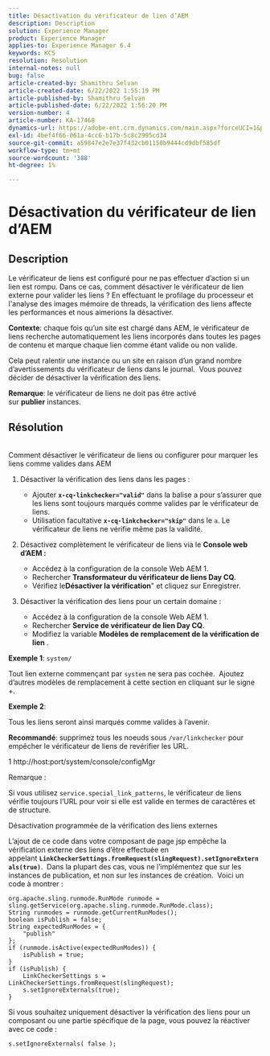 ```yaml
---
title: Désactivation du vérificateur de lien d’AEM
description: Description
solution: Experience Manager
product: Experience Manager
applies-to: Experience Manager 6.4
keywords: KCS
resolution: Resolution
internal-notes: null
bug: false
article-created-by: Shamithru Selvan
article-created-date: 6/22/2022 1:55:19 PM
article-published-by: Shamithru Selvan
article-published-date: 6/22/2022 1:56:20 PM
version-number: 4
article-number: KA-17468
dynamics-url: https://adobe-ent.crm.dynamics.com/main.aspx?forceUCI=1&pagetype=entityrecord&etn=knowledgearticle&id=ae18d9f1-32f2-ec11-bb3d-6045bd01576a
exl-id: 4bef4f66-061a-4cc6-b17b-5c8c2995cd34
source-git-commit: a59847e2e7e37f432cb01150b9444cd9dbf585df
workflow-type: tm+mt
source-wordcount: '388'
ht-degree: 1%

---
```


# Désactivation du vérificateur de lien d’AEM

## Description

Le vérificateur de liens est configuré pour ne pas effectuer d’action si un lien est rompu. Dans ce cas, comment désactiver le vérificateur de lien externe pour valider les liens ? En effectuant le profilage du processeur et l&#39;analyse des images mémoire de threads, la vérification des liens affecte les performances et nous aimerions la désactiver.

<b>Contexte</b>: chaque fois qu’un site est chargé dans AEM, le vérificateur de liens recherche automatiquement les liens incorporés dans toutes les pages de contenu et marque chaque lien comme étant valide ou non valide.

Cela peut ralentir une instance ou un site en raison d’un grand nombre d’avertissements du vérificateur de liens dans le journal.  Vous pouvez décider de désactiver la vérification des liens.

<b>Remarque</b>: le vérificateur de liens ne doit pas être activé sur <b>publier</b> instances.

## Résolution

<br>Comment désactiver le vérificateur de liens ou configurer pour marquer les liens comme valides dans AEM

1. Désactiver la vérification des liens dans les pages :

   - Ajouter <b>`x-cq-linkchecker="valid"`</b> dans la balise a pour s’assurer que les liens sont toujours marqués comme valides par le vérificateur de liens.
   - Utilisation facultative <b>`x-cq-linkchecker="skip"`</b> dans le `a`. Le vérificateur de liens ne vérifie même pas la validité.

2. Désactivez complètement le vérificateur de liens via le <b>Console web d’AEM :</b>

   - Accédez à la configuration de la console Web AEM 1.
   - Rechercher <b>Transformateur du vérificateur de liens Day CQ.</b>
   - Vérifiez le<b>Désactiver la vérification</b>&quot; et cliquez sur Enregistrer.

3. Désactiver la vérification des liens pour un certain domaine :

   - Accédez à la configuration de la console Web AEM 1.
   - Rechercher <b>Service de vérificateur de lien Day CQ</b>.
   - Modifiez la variable <b>Modèles de remplacement de la vérification de lien</b> .

<b>Exemple 1</b>: `system/`

Tout lien externe commençant par `system` ne sera pas cochée.  Ajoutez d’autres modèles de remplacement à cette section en cliquant sur le signe +.

<b>Exemple 2</b>:

Tous les liens seront ainsi marqués comme valides à l’avenir.

<b>Recommandé</b>: supprimez tous les noeuds sous `/var/linkchecker` pour empêcher le vérificateur de liens de revérifier les URL.

1 http://host:port/system/console/configMgr

Remarque :

Si vous utilisez `service.special_link_patterns`, le vérificateur de liens vérifie toujours l’URL pour voir si elle est valide en termes de caractères et de structure.

Désactivation programmée de la vérification des liens externes

L’ajout de ce code dans votre composant de page jsp empêche la vérification externe des liens d’être effectuée en appelant <b>`LinkCheckerSettings.fromRequest(slingRequest).setIgnoreExternals(true)`</b>.  Dans la plupart des cas, vous ne l’implémentez que sur les instances de publication, et non sur les instances de création.  Voici un code à montrer :

```
org.apache.sling.runmode.RunMode runmode = sling.getService(org.apache.sling.runmode.RunMode.class);
String runmodes = runmode.getCurrentRunModes();
boolean isPublish = false;
String expectedRunModes = {
    "publish"
};
if (runmode.isActive(expectedRunModes)) {
    isPublish = true;
}
if (isPublish) {
    LinkCheckerSettings s = LinkCheckerSettings.fromRequest(slingRequest);
    s.setIgnoreExternals(true);
}
```

Si vous souhaitez uniquement désactiver la vérification des liens pour un composant ou une partie spécifique de la page, vous pouvez la réactiver avec ce code :

```
s.setIgnoreExternals( false );
```
